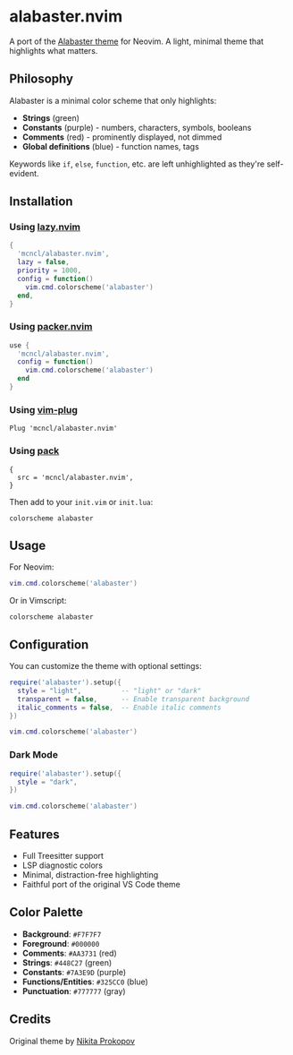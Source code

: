 # alabaster.nvim

A port of the [Alabaster theme](https://github.com/tonsky/vscode-theme-alabaster) for Neovim. A light, minimal theme that highlights what matters.

## Philosophy

Alabaster is a minimal color scheme that only highlights:
- **Strings** (green)
- **Constants** (purple) - numbers, characters, symbols, booleans
- **Comments** (red) - prominently displayed, not dimmed
- **Global definitions** (blue) - function names, tags

Keywords like `if`, `else`, `function`, etc. are left unhighlighted as they're self-evident.

## Installation

### Using [lazy.nvim](https://github.com/folke/lazy.nvim)

```lua
{
  'mcncl/alabaster.nvim',
  lazy = false,
  priority = 1000,
  config = function()
    vim.cmd.colorscheme('alabaster')
  end,
}
```

### Using [packer.nvim](https://github.com/wbthomason/packer.nvim)

```lua
use {
  'mcncl/alabaster.nvim',
  config = function()
    vim.cmd.colorscheme('alabaster')
  end
}
```

### Using [vim-plug](https://github.com/junegunn/vim-plug)

```vim
Plug 'mcncl/alabaster.nvim'
```

### Using [pack](https://neovim.io/doc/user/pack.html)

```vim
{
  src = 'mcncl/alabaster.nvim',
}
```

Then add to your `init.vim` or `init.lua`:

```vim
colorscheme alabaster
```

## Usage

For Neovim:

```lua
vim.cmd.colorscheme('alabaster')
```

Or in Vimscript:

```vim
colorscheme alabaster
```

## Configuration

You can customize the theme with optional settings:

```lua
require('alabaster').setup({
  style = "light",          -- "light" or "dark"
  transparent = false,      -- Enable transparent background
  italic_comments = false,  -- Enable italic comments
})

vim.cmd.colorscheme('alabaster')
```

### Dark Mode

```lua
require('alabaster').setup({
  style = "dark",
})

vim.cmd.colorscheme('alabaster')
```

## Features

- Full Treesitter support
- LSP diagnostic colors
- Minimal, distraction-free highlighting
- Faithful port of the original VS Code theme

## Color Palette

- **Background**: `#F7F7F7`
- **Foreground**: `#000000`
- **Comments**: `#AA3731` (red)
- **Strings**: `#448C27` (green)
- **Constants**: `#7A3E9D` (purple)
- **Functions/Entities**: `#325CC0` (blue)
- **Punctuation**: `#777777` (gray)

## Credits

Original theme by [Nikita Prokopov](https://github.com/tonsky)
